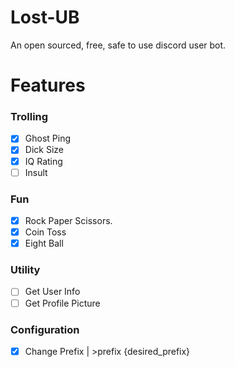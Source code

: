 # Lost-UB
 An open sourced, free, safe to use discord user bot.

# Features
### Trolling
- [x] Ghost Ping
- [x] Dick Size
- [x] IQ Rating
- [ ] Insult

### Fun
- [x] Rock Paper Scissors.
- [x] Coin Toss
- [x] Eight Ball

### Utility
- [ ] Get User Info
- [ ] Get Profile Picture

### Configuration
- [x] Change Prefix | >prefix {desired_prefix}